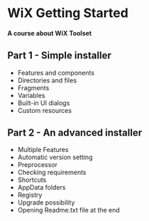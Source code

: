 # WiX Getting Started
#### A course about WiX Toolset

## Part 1 - Simple installer
* Features and components
* Directories and files
* Fragments
* Variables
* Built-in UI dialogs
* Custom resources

## Part 2 - An advanced installer
* Multiple Features
* Automatic version setting
* Preprocessor
* Checking requirements
* Shortcuts
* AppData folders
* Registry
* Upgrade possibility
* Opening Readme.txt file at the end